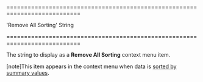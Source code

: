 ===========================================================================
<!--default-->'Remove All Sorting'<!--/default-->
<!--type-->String<!--/type-->
===========================================================================

<!--shortDescription-->
The string to display as a **Remove All Sorting** context menu item.
<!--/shortDescription-->

<!--fullDescription-->
[note]This item appears in the context menu when data is [sorted by summary values](/Documentation/ApiReference/UI_Widgets/dxPivotGrid/Configuration/#allowSortingBySummary).
<!--/fullDescription-->